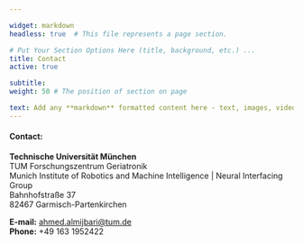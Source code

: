 ```yaml
---

widget: markdown
headless: true  # This file represents a page section.

# Put Your Section Options Here (title, background, etc.) ...
title: Contact
active: true

subtitle:
weight: 50 # The position of section on page

text: Add any **markdown** formatted content here - text, images, videos, galleries - and even HTML code!
---
```



 #### Contact:
**Technische Universität München** <br />
TUM Forschungszentrum Geriatronik <br />
Munich Institute of Robotics and Machine Intelligence | Neural Interfacing Group <br />
Bahnhofstraße 37 <br />
82467 Garmisch-Partenkirchen

**E-mail:** ahmed.almijbari@tum.de <br />
**Phone:** +49 163 1952422



